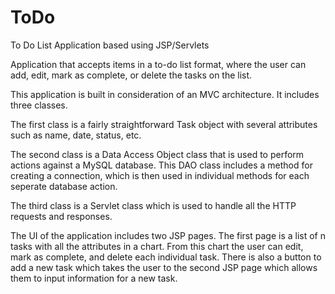 # ToDo
To Do List Application based using JSP/Servlets

Application that accepts items in a to-do list format, where the user can add, edit, mark as complete, or delete the tasks on the list.

This application is built in consideration of an MVC architecture. It includes three classes.

The first class is a fairly straightforward Task object with several attributes such as name, date, status, etc.

The second class is a Data Access Object class that is used to perform actions against a MySQL database. 
  This DAO class includes a method for creating a connection, which is then used in individual methods for each seperate database action.
  
The third class is a Servlet class which is used to handle all the HTTP requests and responses.

The UI of the application includes two JSP pages. The first page is a list of n tasks with all the attributes in a chart. 
  From this chart the user can edit, mark as complete, and delete each individual task.
  There is also a button to add a new task which takes the user to the second JSP page which allows them to input information for a new task.
  
